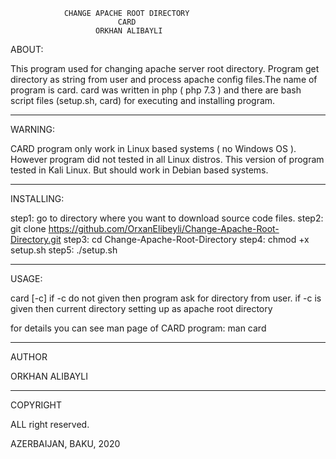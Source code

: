                 CHANGE APACHE ROOT DIRECTORY
                            CARD
                       ORKHAN ALIBAYLI


ABOUT:

 This program used for changing apache server root directory. Program
get directory as string from user and process apache config files.The
name of program is card. card was written in php ( php 7.3 ) and there
are bash script files (setup.sh, card) for executing and installing 
program.

---------------------------------------------------------------------

WARNING:
 
 CARD program only work in Linux based systems ( no Windows OS ).
However program did not tested in all Linux distros. This version of
program tested in Kali Linux. But should work in Debian based systems.

----------------------------------------------------------------------

INSTALLING:

 step1:  go to directory where you want to download source code files.
 step2:  git clone https://github.com/OrxanElibeyli/Change-Apache-Root-Directory.git
 step3:  cd Change-Apache-Root-Directory
 step4:  chmod +x setup.sh
 step5:  ./setup.sh

-----------------------------------------------------------------------

USAGE:

card [-c]
   if -c do not given then program ask for directory from user.
   if -c is given then current directory setting up as apache root directory


for details you can see man page of CARD program: man card

-----------------------------------------------------------------------

AUTHOR

ORKHAN ALIBAYLI

-----------------------------------------------------------------------

COPYRIGHT

ALL right reserved.

AZERBAIJAN, BAKU, 2020
